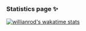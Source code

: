 ### Statistics page ✨

<!-- ![Anurag's GitHub stats](https://github-readme-stats.vercel.app/api?username=RainBowAurora&show_icons=true&theme=dracula) -->

[![willianrod's wakatime stats](https://github-readme-stats.vercel.app/api/wakatime?username=RainBowAurora)](https://github.com/anuraghazra/github-readme-stats)

<!-- [![Top Langs](https://github-readme-stats.vercel.app/api/top-langs/?username=anuraghazra&langs_count=8)](https://github.com/anuraghazra/github-readme-stats)-->

<!--
**RainBowAurora/RainBowAurora** is a ✨ _special_ ✨ repository because its `README.md` (this file) appears on your GitHub profile.

Here are some ideas to get you started:

- 🔭 I’m currently working on ...
- 🌱 I’m currently learning ...
- 👯 I’m looking to collaborate on ...
- 🤔 I’m looking for help with ...
- 💬 Ask me about ...
- 📫 How to reach me: ...
- 😄 Pronouns: ...
- ⚡ Fun fact: ...
-->
